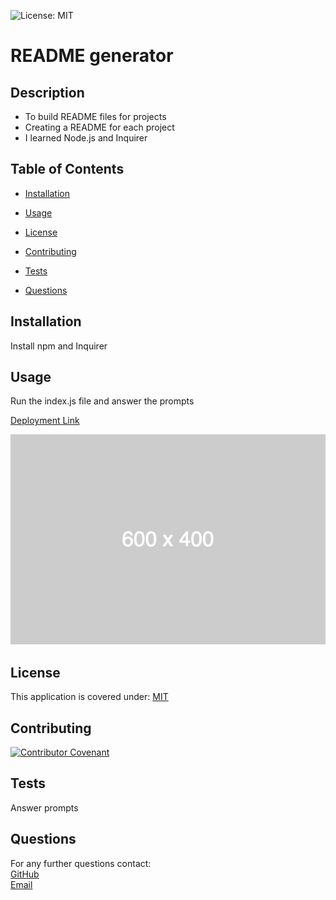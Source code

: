 
![License: MIT](https://img.shields.io/badge/License-MIT-yellow.svg)
# README generator

## Description
* To build README files for projects
* Creating a README for each project
* I learned Node.js and Inquirer

## Table of Contents
* [Installation](#installation)
* [Usage](#usage)

* [License](#license)
* [Contributing](#contributing)
* [Tests](#tests)
* [Questions](#questions)

## Installation
Install npm and Inquirer

## Usage
Run the index.js file and answer the prompts

[Deployment Link](github.io)


![placeholder](assets/images/screenshot.png)




## License
This application is covered under:
[MIT](https://choosealicense.com/licenses/mit/)

## Contributing
[![Contributor Covenant](https://img.shields.io/badge/Contributor%20Covenant-2.1-4baaaa.svg)](code_of_conduct.md)

## Tests
Answer prompts

## Questions

For any further questions contact:  
[GitHub](https://github.com/BrianPizz)  
[Email](mailto:B@gmail.com)
